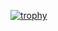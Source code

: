 [![trophy](https://github-profile-trophy.vercel.app/?username=WindingDuke77)](https://github.com/WindingDuke77/github-profile-trophy)
